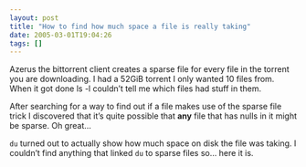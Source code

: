 ```yaml
---
layout: post
title: "How to find how much space a file is really taking"
date: 2005-03-01T19:04:26
tags: []
---
```


<p>Azerus the bittorrent client creates a sparse file for every file in the torrent you are downloading.  I had a 52GiB torrent I only wanted 10 files from.  When it got done ls -l couldn&#8217;t tell me which files had stuff in them.</p>

<p>After searching for a way to find out if a file makes use of the sparse file trick I discovered that it&#8217;s quite possible that <strong>any</strong> file that has nulls in it might be sparse.  Oh great&#8230;</p>

<p><code>du</code> turned out to actually show how much space on disk the file was taking.  I couldn&#8217;t find anything that linked <code>du</code> to sparse files so&#8230; here it is.</p>
